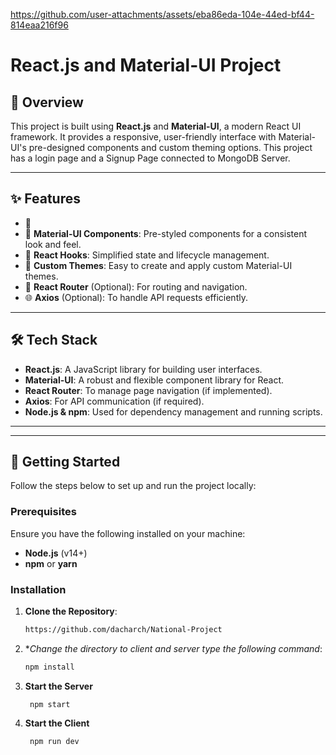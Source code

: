 

https://github.com/user-attachments/assets/eba86eda-104e-44ed-bf44-814eaa216f96


# React.js and Material-UI Project

## 🌟 Overview

This project is built using **React.js** and **Material-UI**, a modern React UI framework. It provides a responsive, user-friendly interface with Material-UI's pre-designed components and custom theming options. This project has a login page and a Signup Page connected to MongoDB Server. 

---

## ✨ Features

- 📱 
- 🎨 **Material-UI Components**: Pre-styled components for a consistent look and feel.
- 🔄 **React Hooks**: Simplified state and lifecycle management.
- 🌟 **Custom Themes**: Easy to create and apply custom Material-UI themes.
- 🔗 **React Router** (Optional): For routing and navigation.
- 🌐 **Axios** (Optional): To handle API requests efficiently.

---

## 🛠️ Tech Stack

- **React.js**: A JavaScript library for building user interfaces.
- **Material-UI**: A robust and flexible component library for React.
- **React Router**: To manage page navigation (if implemented).
- **Axios**: For API communication (if required).
- **Node.js & npm**: Used for dependency management and running scripts.

---


---

## 🚀 Getting Started

Follow the steps below to set up and run the project locally:

### Prerequisites

Ensure you have the following installed on your machine:

- **Node.js** (v14+)
- **npm** or **yarn**

### Installation

1. **Clone the Repository**:
   ```bash
   https://github.com/dacharch/National-Project
2. **Change the directory to client and server type the following command*:
    

   ```bash
   npm install


3. **Start the Server**
   ```
    npm start

4. **Start the Client**

   ```bash
    npm run dev




